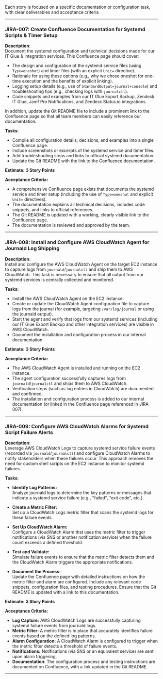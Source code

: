 Each story is focused on a specific documentation or configuration task, with clear deliverables and acceptance criteria.

---

### **JIRA-007: Create Confluence Documentation for Systemd Scripts & Timer Setup**

**Description:**  
Document the systemd configuration and technical decisions made for our IT Glue & integration services. This Confluence page should cover:
- The design and configuration of the systemd service files (using `Type=oneshot`) and timer files (with an explicit `Unit=` directive).
- Rationale for using these options (e.g., why we chose oneshot for one-time execution and the benefits of explicit linking).
- Logging setup details (e.g., use of `StandardOutput=journal+console`) and troubleshooting tips (e.g., checking logs with `journalctl`).
- Code snippets and examples from our IT Glue Export Backup, Zendesk IT Glue, Jamf Pro Notifications, and Zendesk Status.io integrations.

In addition, update the Git README file to include a prominent link to the Confluence page so that all team members can easily reference our documentation.

**Tasks:**  
- Compile all configuration details, decisions, and examples into a single Confluence page.  
- Include screenshots or excerpts of the systemd service and timer files.  
- Add troubleshooting steps and links to official systemd documentation.  
- Update the Git README with the link to the Confluence documentation.

**Estimate:** **3 Story Points**

**Acceptance Criteria:**  
- A comprehensive Confluence page exists that documents the systemd service and timer setup (including the use of `Type=oneshot` and explicit `Unit=` directives).  
- The documentation explains all technical decisions, includes code snippets, and links to official references.  
- The Git README is updated with a working, clearly visible link to the Confluence page.  
- The documentation is reviewed and approved by the team.

---

### **JIRA-008: Install and Configure AWS CloudWatch Agent for Journald Log Shipping**

**Description:**  
Install and configure the AWS CloudWatch Agent on the target EC2 instance to capture logs from `journald`/`journalctl` and ship them to AWS CloudWatch. This task is necessary to ensure that all output from our systemd services is centrally collected and monitored.

**Tasks:**  
- Install the AWS CloudWatch Agent on the EC2 instance.  
- Create or update the CloudWatch Agent configuration file to capture logs from the journal (for example, targeting `/var/log/journal` or using the journald output).  
- Start the agent and verify that logs from our systemd services (including our IT Glue Export Backup and other integration services) are visible in AWS CloudWatch.  
- Document the installation and configuration process in our internal documentation.

**Estimate:** **3 Story Points**

**Acceptance Criteria:**  
- The AWS CloudWatch Agent is installed and running on the EC2 instance.  
- The agent configuration successfully captures logs from `journald`/`journalctl` and ships them to AWS CloudWatch.  
- Verification steps (such as log entries in CloudWatch) are documented and confirmed.  
- The installation and configuration process is added to our internal documentation (or linked in the Confluence page referenced in JIRA-007).

---

### **JIRA-009: Configure AWS CloudWatch Alarms for Systemd Script Failure Alerts**

**Description:**  
Leverage AWS CloudWatch Logs to capture systemd service failure events (recorded via `journald`/`journalctl`) and configure CloudWatch Alarms to notify stakeholders when these failures occur. This approach removes the need for custom shell scripts on the EC2 instance to monitor systemd failures.

**Tasks:**  
- **Identify Log Patterns:**  
  Analyze journald logs to determine the key patterns or messages that indicate a systemd service failure (e.g., "failed", "exit code", etc.).

- **Create a Metric Filter:**  
  Set up a CloudWatch Logs metric filter that scans the systemd logs for these failure events.

- **Set Up CloudWatch Alarm:**  
  Configure a CloudWatch Alarm that uses the metric filter to trigger notifications (via SNS or another notification service) when the failure count exceeds a defined threshold.

- **Test and Validate:**  
  Simulate failure events to ensure that the metric filter detects them and the CloudWatch Alarm triggers the appropriate notifications.

- **Document the Process:**  
  Update the Confluence page with detailed instructions on how the metric filter and alarm are configured. Include any relevant code snippets, configuration files, and testing procedures. Ensure that the Git README is updated with a link to this documentation.

**Estimate:** **3 Story Points**

**Acceptance Criteria:**  
- **Log Capture:** AWS CloudWatch Logs are successfully capturing systemd failure events from journald logs.  
- **Metric Filter:** A metric filter is in place that accurately identifies failure events based on the defined log patterns.  
- **Alarm Configuration:** A CloudWatch Alarm is configured to trigger when the metric filter detects a threshold of failure events.  
- **Notifications:** Notifications (via SNS or an equivalent service) are sent upon alarm triggering.  
- **Documentation:** The configuration process and testing instructions are documented on Confluence, with a link updated in the Git README.

---
